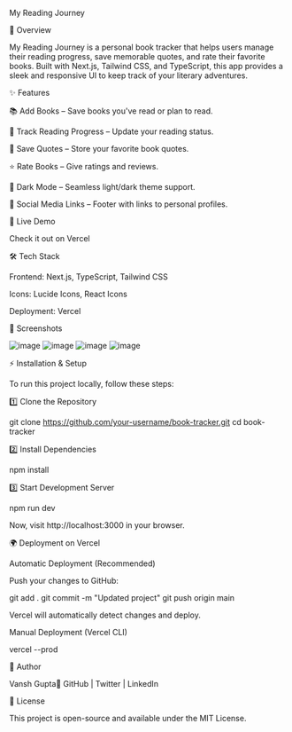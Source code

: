 My Reading Journey

📖 Overview

My Reading Journey is a personal book tracker that helps users manage their reading progress, save memorable quotes, and rate their favorite books. Built with Next.js, Tailwind CSS, and TypeScript, this app provides a sleek and responsive UI to keep track of your literary adventures.

✨ Features

📚 Add Books – Save books you've read or plan to read.

📝 Track Reading Progress – Update your reading status.

💬 Save Quotes – Store your favorite book quotes.

⭐ Rate Books – Give ratings and reviews.

🌙 Dark Mode – Seamless light/dark theme support.

🔗 Social Media Links – Footer with links to personal profiles.

🚀 Live Demo

Check it out on Vercel

🛠 Tech Stack

Frontend: Next.js, TypeScript, Tailwind CSS

Icons: Lucide Icons, React Icons

Deployment: Vercel

📸 Screenshots

![image](https://github.com/user-attachments/assets/2e35e451-2a45-4521-a868-4b7607c12c32)
![image](https://github.com/user-attachments/assets/28c1bee0-68f1-47f6-b714-41b2eaa44c5c)
![image](https://github.com/user-attachments/assets/900d55d0-494e-45dc-957c-96f68adc3e01)
![image](https://github.com/user-attachments/assets/95b64fc8-b518-48de-831a-a6a673be8435)





⚡ Installation & Setup

To run this project locally, follow these steps:

1️⃣ Clone the Repository

git clone https://github.com/your-username/book-tracker.git
cd book-tracker

2️⃣ Install Dependencies

npm install

3️⃣ Start Development Server

npm run dev

Now, visit http://localhost:3000 in your browser.

🌍 Deployment on Vercel

Automatic Deployment (Recommended)

Push your changes to GitHub:

git add .
git commit -m "Updated project"
git push origin main

Vercel will automatically detect changes and deploy.

Manual Deployment (Vercel CLI)

vercel --prod

👤 Author

Vansh Gupta🔗 GitHub | Twitter | LinkedIn

📜 License

This project is open-source and available under the MIT License.

